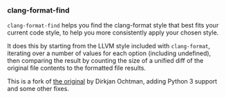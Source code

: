 ### clang-format-find

`clang-format-find` helps you find the clang-format style that best fits your
current code style, to help you more consistently apply your chosen style.

It does this by starting from the LLVM style included with `clang-format`,
iterating over a number of values for each option (including undefined),
then comparing the result by counting the size of a unified diff of the
original file contents to the formatted file results.

This is a fork of [the original](https://github.com/djc/clang-format-find) by
Dirkjan Ochtman, adding Python 3 support and some other fixes.
